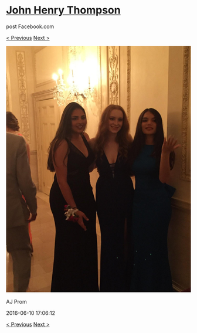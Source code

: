# [John Henry Thompson](../README.md)
post Facebook.com

[< Previous](2016-06-10-13.md) [Next >](2016-06-10-15.md)

[![](../media/2016-06-10/AJ-Prom-12.jpg)](../README.md)

AJ Prom

2016-06-10 17:06:12

[< Previous](2016-06-10-13.md) [Next >](2016-06-10-15.md)